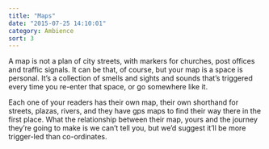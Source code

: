 ```yaml
---
title: "Maps"
date: "2015-07-25 14:10:01"
category: Ambience
sort: 3
---
```


A map is not a plan of city streets, with markers for churches, post
offices and traffic signals. It can be that, of course, but your map is
a space is personal. It’s a collection of smells and sights and sounds
that’s triggered every time you re-enter that space, or go somewhere
like it.

Each one of your readers has their own map, their own shorthand
for streets, plazas, rivers, and they have gps maps to find their way
there in the first place. What the relationship between their map, yours
and the journey they’re going to make is we can’t tell you, but we’d
suggest it’ll be more trigger-led than co-ordinates.
